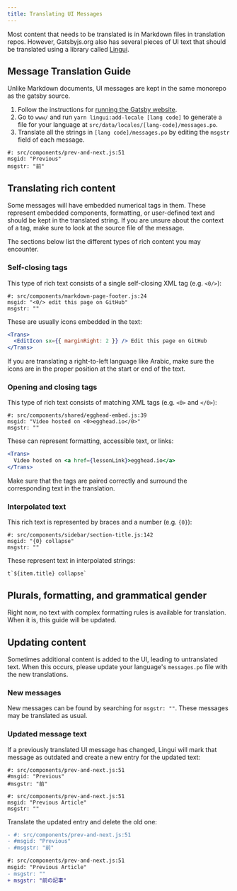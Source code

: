 ```yaml
---
title: Translating UI Messages
---
```


Most content that needs to be translated is in Markdown files in translation repos. However, Gatsbyjs.org also has several pieces of UI text that should be translated using a library called [Lingui](https://lingui.js.org/).

## Message Translation Guide

Unlike Markdown documents, UI messages are kept in the same monorepo as the gatsby source.

1. Follow the instructions for [running the Gatsby website](/contributing/website-contributions/).
2. Go to `www/` and run `yarn lingui:add-locale [lang code]` to generate a file for your language at `src/data/locales/[lang-code]/messages.po`.
3. Translate all the strings in `[lang code]/messages.po` by editing the `msgstr` field of each message.

```po
#: src/components/prev-and-next.js:51
msgid: "Previous"
msgstr: "前"
```

## Translating rich content

Some messages will have embedded numerical tags in them. These represent embedded components, formatting, or user-defined text and should be kept in the translated string. If you are unsure about the context of a tag, make sure to look at the source file of the message.

The sections below list the different types of rich content you may encounter.

### Self-closing tags

This type of rich text consists of a single self-closing XML tag (e.g. `<0/>`):

```po
#: src/components/markdown-page-footer.js:24
msgid: "<0/> edit this page on GitHub"
msgstr: ""
```

These are usually icons embedded in the text:

```jsx
<Trans>
  <EditIcon sx={{ marginRight: 2 }} /> Edit this page on GitHub
</Trans>
```

If you are translating a right-to-left language like Arabic, make sure the icons are in the proper position at the start or end of the text.

### Opening and closing tags

This type of rich text consists of matching XML tags (e.g. `<0>` and `</0>`):

```po
#: src/components/shared/egghead-embed.js:39
msgid: "Video hosted on <0>egghead.io</0>"
msgstr: ""
```

These can represent formatting, accessible text, or links:

```jsx
<Trans>
  Video hosted on <a href={lessonLink}>egghead.io</a>
</Trans>
```

Make sure that the tags are paired correctly and surround the corresponding text in the translation.

### Interpolated text

This rich text is represented by braces and a number (e.g. `{0}`):

```po
#: src/components/sidebar/section-title.js:142
msgid: "{0} collapse"
msgstr: ""
```

These represent text in interpolated strings:

```
t`${item.title} collapse`
```

## Plurals, formatting, and grammatical gender

Right now, no text with complex formatting rules is available for translation. When it is, this guide will be updated.

## Updating content

Sometimes additional content is added to the UI, leading to untranslated text. When this occurs, please update your language's `messages.po` file with the new translations.

### New messages

New messages can be found by searching for `msgstr: ""`. These messages may be translated as usual.

### Updated message text

If a previously translated UI message has changed, Lingui will mark that message as outdated and create a new entry for the updated text:

```po
#: src/components/prev-and-next.js:51
#msgid: "Previous"
#msgstr: "前"

#: src/components/prev-and-next.js:51
msgid: "Previous Article"
msgstr: ""
```

Translate the updated entry and delete the old one:

```diff
- #: src/components/prev-and-next.js:51
- #msgid: "Previous"
- #msgstr: "前"

#: src/components/prev-and-next.js:51
msgid: "Previous Article"
- msgstr: ""
+ msgstr: "前の記事"
```
